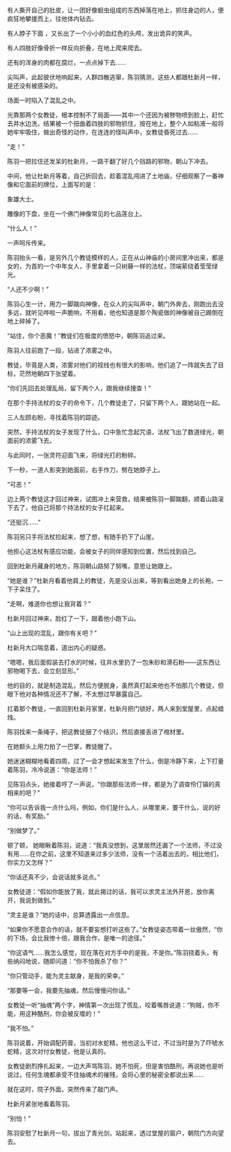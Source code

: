 有人撕开自己的肚皮，让一团好像蛔虫组成的东西掉落在地上，抓住身边的人，便疯狂地攀援而上，往他体内钻去。

有人脖子下面 ，又长出了一个小小的血红色的头颅，发出诡异的笑声。

有人四肢好像骨折一样反向折叠，在地上爬来爬去。

还有的浑身的肉都在腐烂，一点点掉下去……

尖叫声，此起彼伏地响起来，人群四散逃窜，陈羽猜测，这些人都跟杜新月一样，是还没有被感染的。

场面一时陷入了混乱之中。

光靠那两个女教徒，根本控制不了局面——其中一个还因为被秽物喷到脸上，赶忙去井水边洗，结果被一个扭曲着四肢的邪物抓住，按在地上，整个人如粘液一般将她牢牢吸住，做出奇怪的动作，在连连的怪叫声中，女教徒昏死过去……

“走！”

陈羽一把拉住还发呆的杜新月，一路干翻了好几个挡路的邪物，朝山下冲去。

中间，他让杜新月等着，自己折回去，趁着混乱闯进了土地庙，仔细观察了一番神像和它面前的牌位，上面写的是：

象雄大士。

雕像的下盘，坐在一个佛门神像常见的七品莲台上。

“什么人！”

一声呵斥传来。

陈羽抬头一看，是另外几个教徒模样的人，正在从山神庙的小房间里冲出来，都是女的，为首的一个中年女人，手里拿着一只树藤一样的法杖，顶端萦绕着莹莹绿光。

“人还不少啊！”

陈羽心生一计，用力一脚踹向神像，在众人的尖叫声中，朝门外奔去，刚跑出去没多远，就听见哗啦一声脆响，不用看，他也知道是那个陶瓷做的神像被自己踢倒在地上碎掉了。

“站住，你个恶魔！”教徒们在极度的愤怒中，朝陈羽追过来。

陈羽人往前跑了一段，钻进了浓雾之中。

教徒，毕竟是人类，浓雾对他们的视线也有很大的影响，他们追了一阵就失去了目标，茫然地朝四下张望着。

“你们先回去处理乱局，留下两个人，跟我继续搜查！”

在那个手持法杖的女子的命令下，几个教徒走了，只留下两个人，跟她站在一起。

三人左顾右盼，寻找着陈羽的踪迹。

突然，手持法杖的女子发现了什么，口中急忙念起咒语，法杖飞出了数道绿光，朝面前的浓雾飞去。

与此同时，一张灵符迎面飞来，将绿光打的粉碎。

下一秒，一道人影突到她面前，右手作刀，劈在她脖子上。

“可恶！”

边上两个教徒这才回过神来，试图冲上来营救，结果被陈羽一脚踹翻，顺着山路滚下去了，他自己将那个持法杖的女子扛起来。

“还挺沉……”

陈羽另只手将法杖捡起来，想了想，有随手扔下了山崖。

他担心这法杖有感应功能，会被女子的同伴感知到位置，然后找到自己。

回到杜新月藏身的地方，陈羽朝山路努了努嘴，意思让她跟上。

“她是谁？”杜新月看着他肩上的教徒，先是没认出来，等到看出她身上的长袍，一下子呆住了。

“走啊，难道你也想让我背着？”

杜新月回过神来，脸红了一下，跟着他小跑下山。

“山上出现的混乱，跟你有关吧？”

杜新月大口喘息着，道出内心的疑惑。

“嗯嗯，我后面假装去打水的时候，往井水里扔了一包朱砂和滑石粉——这东西让邪物喝下去，会立刻显形。”

他的目的，就是制造混乱，然后方便脱身，虽然真打起来他也不怕那几个教徒，但眼下他对各种情况还不了解，不太想过早暴露自己。

扛着那个教徒，一直回到杜新月家里，杜新月把门锁好，两人来到堂屋里，点起蜡烛。

陈羽找来一条绳子，把这教徒捆了个结识，然后直接丢进了棺材里。

在她额头上用力拍了一巴掌，教徒醒了。

她迷迷糊糊地看着四周，过了一会才想起来发生了什么，倒是冷静下来，上下打量着陈羽，冷冷说道：“你是法师！”

见陈羽点头，她接着哼了一声说，“你跟那些法师一样，都是为了调查伶仃镇的真相来的吧？”

“你可以告诉我一点什么吗，例如，你们是什么人，从哪里来，要干什么，说的好的话，有奖励。”

“别做梦了。”

顿了顿， 她眼瞅着陈羽，说道：“我真没想到，这里居然还漏了一个法师，不过没有用……在你之前，这里不知道来过多少法师，没有一个活着出去的，相比他们，你实力又怎样？”

“你话还真不少，会说话就多说点。”

女教徒道：“假如你能放了我，就此揭过的话，我可以求灵主法外开恩，放你离开，我说到做到。”

“灵主是谁？”她的话中，总算透露出一点信息。

“如果你不愿意合作的话，就不要妄想打听这些了。”女教徒姿态带着一丝傲然，“你的下场，会比我惨十倍，跟我合作，是唯一的途径。”

“你这语气……我怎么感觉，现在落在对方手中的是我，不是你。”陈羽挠着头，有些纳闷地说，随即问道：“你不怕我杀了你？”

“你只管动手，能为灵主献身，是我的荣幸。”

“那要等一会，我要先抽魂，然后慢慢问你话。”

女教徒一听“抽魂”两个字，神情第一次出现了慌乱，咬着嘴唇说道：“狗贼，你不能，用这种酷刑，你会被反噬的！”

“我不怕。”

陈羽说着，开始调配药膏，当初对水蛇精，他也这么干过，不过当时是为了吓唬水蛇精，这次对付女教徒，他是认真的。

女教徒剧烈挣扎起来，一边大声骂陈羽，她不怕死，但是害怕酷刑，再说她也是听说过，任何生魂都承受不住抽魂术的摧残，会将心里的秘密全都说出来……

就在这时，院子外面，突然传来了敲门声。

杜新月紧张地看着陈羽。

“别怕！”

陈羽安慰了杜新月一句，拔出了青光剑，站起来，透过堂屋的窗户，朝院门方向望去。
